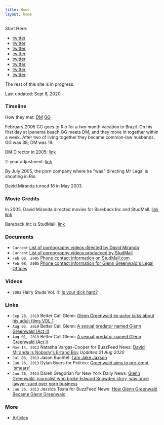 ```yaml
---
title: Home
layout: home
---
```


Start Here:

- [twitter](https://twitter.com/wokyleeks/status/1298727883582484481)
- [twitter](https://twitter.com/AlanVRK/status/1299334655527858176)
- [twitter](https://twitter.com/AlanVRK/status/1299105381910802445)
- [twitter](https://twitter.com/AlanVRK/status/1300520297771171840)
- [twitter](https://twitter.com/wokyleeks/status/1299809826067816448)
- [twitter](https://twitter.com/AlanVRK/status/1299188334842044416)
- [twitter](https://twitter.com/AlanVRK/status/1299718665345134594)
- [twitter](https://twitter.com/wokyleeks/status/1298731932344184832)

The rest of this site is in progress.

Last updated: Sept 6, 2020

### Timeline

How they met: [DM](https://twitter.com/wokyleeks/status/1298827978164453378) [GG](https://twitter.com/AlanVRK/status/1298322296579522564)

February 2005 GG goes to Rio for a two month vacation to Brazil. On his first day at Ipanema beach GG meets DM, and they move in together within a week. After two of living together they became common-law husbands. GG was 38; DM was 19.

DM Director in 2005: [link](https://twitter.com/wokyleeks/status/1298828944561430530)

2-year adjustment: [link](https://twitter.com/AlanVRK/status/1298323770743152640)

By July 2005, the porn company where he "was" directing Mr Legal is shooting in Rio.

David Miranda turned 18 in May 2003.

### Movie Credits

In 2005, David Miranda directed movies for Bareback Inc and StudMall.
[link](https://twitter.com/AlanVRK/status/1298731668048613376)
[link](https://twitter.com/AlanVRK/status/1298727516736233472)

Bareback Inc is StudMall.
[link](https://twitter.com/AlanVRK/status/1298734275601281025)

### Documents

- ``Current`` [List of pornography videos directed by David Miranda](https://www.gayeroticvideoindex.com/D/3/2013.html)
- ``Current`` [List of pornography videos producced by StudMall](https://www.gayeroticvideoindex.com/C/7/6277.html)
- ``Feb 08, 2005`` [Phone contact information on StudMall.com](http://web.archive.org/web/20050208081923/http://www.studmall.com/contact.php)
- ``Feb 08, 2005`` [Phone contact information for Glenn Greenwald's Legal Offices](https://archive.is/7CM2z)

### Videos

- ``2003`` Hairy Studs Vol. 4: [Is your dick hard?](/media/hairy-studs-4-audio.mp4)

### Links

- ``Sep 28, 2019`` Better Call Glenn: [Glenn Greenwald ex-actor talks about his adult films VOL 1](https://web.archive.org/web/20191012162650/https://bettercallglenn.com/ex-ator-de-glenn-greenwald-fala-sobre-seus-filmes-adultos-vol-1/)
- ``Aug 03, 2019`` Better Call Glenn: [A sexual predator named Glenn Greenwald (Act II)](https://web.archive.org/web/20190803233858/https://bettercallglenn.com/um-predador-sexual-chamado-glenn-greenwald-ato-ii/)
- ``Aug 01, 2019`` Better Call Glenn: [A sexual predator named Glenn Greenwald (Act I)](https://web.archive.org/web/20190803233858/https://bettercallglenn.com/um-predador-sexual-chamado-glenn-greenwald-ato-i/)
- ``Nov 14, 2013`` Natasha Vargas-Cooper for BuzzFeed News: [David Miranda Is Nobody's Errand Boy](https://www.buzzfeed.com/natashavc/david-miranda-is-nobodys-errand-boy) _Updated 21 Aug 2020_
- ``Jul 03, 2013`` Jason Buchtel: [I am Jake Jaxson](https://jakejaxson.com/post/54490441032/i-am-jake-jaxson)
- ``Jun 26, 2013`` Dylan Byers for Politico: [Greenwald aims to pre-empt 'smears'](https://www.politico.com/blogs/media/2013/06/greenwald-aims-to-pre-empt-smears-167191)
- ``Jun 26, 2013`` Dareh Gregorian for New York Daily News: [Glenn Greenwald, journalist who broke Edward Snowden story, was once lawyer sued over porn business](https://www.nydailynews.com/news/national/greenwald-reporter-broke-nsa-story-lawyer-sued-porn-biz-article-1.1383448)
- ``Jun 26, 2013`` Jessica Testa for BuzzFeed News: [How Glenn Greenwald Became Glenn Greenwald](https://www.buzzfeednews.com/article/jtes/how-glenn-greenwald-became-glenn-greenwald)

### More

- [Articles](articles.md)
